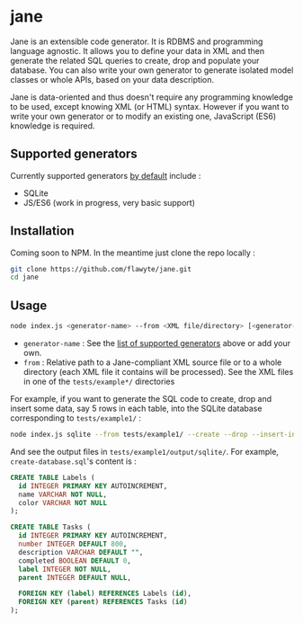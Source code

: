 # jane

Jane is an extensible code generator. It is RDBMS and programming language agnostic. It allows you to define your data in XML and then generate the related SQL queries to create, drop and populate your database. You can also write your own generator to generate isolated model classes or whole APIs, based on your data description.

Jane is data-oriented and thus doesn't require any programming knowledge to be used, except knowing XML (or HTML) syntax. However if you want to write your own generator or to modify an existing one, JavaScript (ES6) knowledge is required.

## Supported generators

Currently supported generators [by default](https://github.com/flawyte/jane/tree/master/src/generators) include :

- SQLite
- JS/ES6 (work in progress, very basic support)

## Installation

Coming soon to NPM. In the meantime just clone the repo locally :

```bash
git clone https://github.com/flawyte/jane.git
cd jane
```

## Usage

```bash
node index.js <generator-name> --from <XML file/directory> [<generator-specific arguments>]
```

- `generator-name` : See the [list of supported generators](#supported-generators) above or add your own.
- `from` : Relative path to a Jane-compliant XML source file or to a whole directory (each XML file it contains will be processed). See the XML files in one of the `tests/example*/` directories

For example, if you want to generate the SQL code to create, drop and insert some data, say 5 rows in each table, into the SQLite database corresponding to `tests/example1/` :

```bash
node index.js sqlite --from tests/example1/ --create --drop --insert-into=5
```

And see the output files in `tests/example1/output/sqlite/`. For example, `create-database.sql`'s content is :

```sql
CREATE TABLE Labels (
  id INTEGER PRIMARY KEY AUTOINCREMENT,
  name VARCHAR NOT NULL,
  color VARCHAR NOT NULL
);

CREATE TABLE Tasks (
  id INTEGER PRIMARY KEY AUTOINCREMENT,
  number INTEGER DEFAULT 800,
  description VARCHAR DEFAULT "",
  completed BOOLEAN DEFAULT 0,
  label INTEGER NOT NULL,
  parent INTEGER DEFAULT NULL,

  FOREIGN KEY (label) REFERENCES Labels (id),
  FOREIGN KEY (parent) REFERENCES Tasks (id)
);
```
